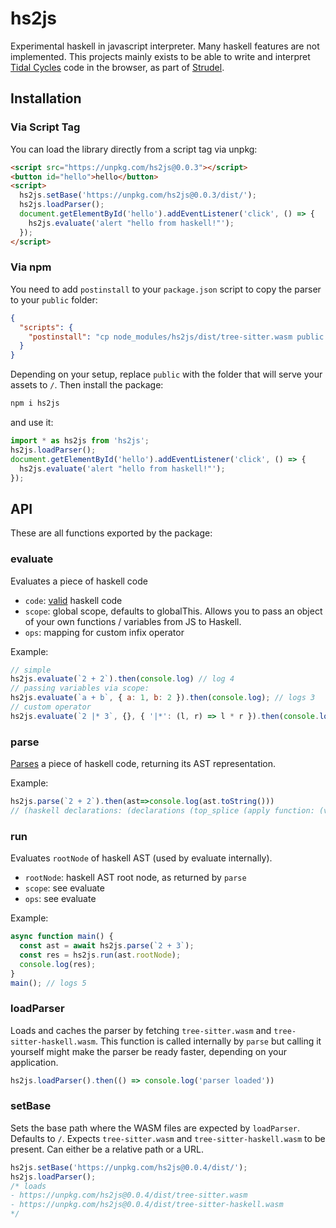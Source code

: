 # hs2js

Experimental haskell in javascript interpreter. Many haskell features are not implemented.
This projects mainly exists to be able to write and interpret [Tidal Cycles](https://tidalcycles.org/) code in the browser,
as part of [Strudel](https://github.com/tidalcycles/strudel).

## Installation

### Via Script Tag

You can load the library directly from a script tag via unpkg:

```html
<script src="https://unpkg.com/hs2js@0.0.3"></script>
<button id="hello">hello</button>
<script>
  hs2js.setBase('https://unpkg.com/hs2js@0.0.3/dist/');
  hs2js.loadParser();
  document.getElementById('hello').addEventListener('click', () => {
    hs2js.evaluate('alert "hello from haskell!"');
  });
</script>
```

### Via npm

You need to add `postinstall` to your `package.json` script to copy the parser to your `public` folder:

```json
{
  "scripts": {
    "postinstall": "cp node_modules/hs2js/dist/tree-sitter.wasm public && cp node_modules/hs2js/dist/tree-sitter-haskell.wasm public"
  }
}
```

Depending on your setup, replace `public` with the folder that will serve your assets to `/`. Then install the package:

```sh
npm i hs2js
```

and use it:

```js
import * as hs2js from 'hs2js';
hs2js.loadParser();
document.getElementById('hello').addEventListener('click', () => {
  hs2js.evaluate('alert "hello from haskell!"');
});
```

## API

These are all functions exported by the package:

### evaluate

Evaluates a piece of haskell code

- `code`: [valid](https://github.com/tree-sitter/tree-sitter-haskell?tab=readme-ov-file#supported-language-extensions) haskell code
- `scope`: global scope, defaults to globalThis. Allows you to pass an object of your own functions / variables from JS to Haskell.
- `ops`: mapping for custom infix operator

Example:

```js
// simple
hs2js.evaluate(`2 + 2`).then(console.log) // log 4
// passing variables via scope:
hs2js.evaluate(`a + b`, { a: 1, b: 2 }).then(console.log); // logs 3
// custom operator
hs2js.evaluate(`2 |* 3`, {}, { '|*': (l, r) => l * r }).then(console.log); // logs 6
```

### parse

[Parses](https://github.com/tree-sitter/tree-sitter-haskell) a piece of haskell code, returning its AST representation.

Example:

```js
hs2js.parse(`2 + 2`).then(ast=>console.log(ast.toString()))
// (haskell declarations: (declarations (top_splice (apply function: (variable) argument: (literal (integer))))))
```

### run

Evaluates `rootNode` of haskell AST (used by evaluate internally).

- `rootNode`: haskell AST root node, as returned by `parse`
- `scope`: see evaluate
- `ops`: see evaluate

Example:

```js
async function main() {
  const ast = await hs2js.parse(`2 + 3`);
  const res = hs2js.run(ast.rootNode);
  console.log(res);
}
main(); // logs 5
```

### loadParser

Loads and caches the parser by fetching `tree-sitter.wasm` and `tree-sitter-haskell.wasm`.
This function is called internally by `parse` but calling it yourself might make the parser be ready faster, depending on your application.

```js
hs2js.loadParser().then(() => console.log('parser loaded'))
```

### setBase

Sets the base path where the WASM files are expected by `loadParser`. Defaults to `/`.
Expects `tree-sitter.wasm` and `tree-sitter-haskell.wasm` to be present.
Can either be a relative path or a URL.

```js
hs2js.setBase('https://unpkg.com/hs2js@0.0.4/dist/');
hs2js.loadParser(); 
/* loads 
- https://unpkg.com/hs2js@0.0.4/dist/tree-sitter.wasm
- https://unpkg.com/hs2js@0.0.4/dist/tree-sitter-haskell.wasm
*/
```
